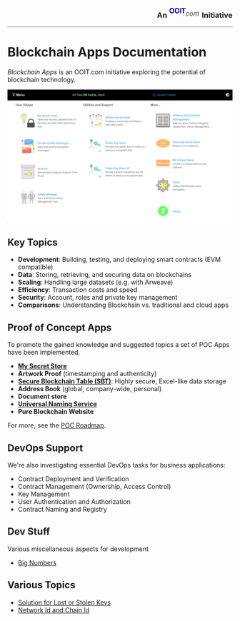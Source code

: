<div style="border-bottom: solid gray 1px;text-align:  right"><h3 style="alignment-baseline: center">An <img src="images/ooit-logo-300x100.png" alt="ooit logo" width="70" height="26"> Initiative</h3></div>

# Blockchain Apps Documentation

_Blockchain Apps_ is an OOIT.com initiative exploring the potential of blockchain technology.


![img.png](img.png)

## Key Topics

- **Development**: Building, testing, and deploying smart contracts (EVM compatible)
- **Data**: Storing, retrieving, and securing data on blockchains
- **Scaling**: Handling large datasets (e.g. with Arweave)
- **Efficiency**: Transaction costs and speed
- **Security**: Account, roles and private key management
- **Comparisons**: Understanding Blockchain vs. traditional and cloud apps


## Proof of Concept Apps

To promote the gained knowledge and suggested topics a set of POC Apps have been implemented.

- **[My Secret Store](secret-store/secret-store.md)**
- **Artwork Proof** (timestamping and authenticity)
- **[Secure Blockchain Table (SBT)](secure-blockchain-table/secure-blockchain-table.md)**: Highly secure, Excel-like data storage
- **Address Book** (global, company-wide, personal)
- **Document store**
- **[Universal Naming Service](universal-naming-service%2Funiversal-naming-service.md)**
- **Pure Blockchain Website**

For more, see the [POC Roadmap](poc-roadmap.md).

## DevOps Support

We're also investigating essential DevOps tasks for business applications:


- Contract Deployment and Verification
- Contract Management (Ownership, Access Control)
- Key Management
- User Authentication and Authorization
- Contract Naming and Registry

## Dev Stuff

Various miscellaneous aspects for development

- [Big Numbers](dev-stuff/big-numbers.md)

## Various Topics

- [Solution for Lost or Stolen Keys](various-topics/solution-for-lost-or-stolen-keys.md)
- [Network Id and Chain Id](various-topics/explain-networkid-and-chainid.md)



